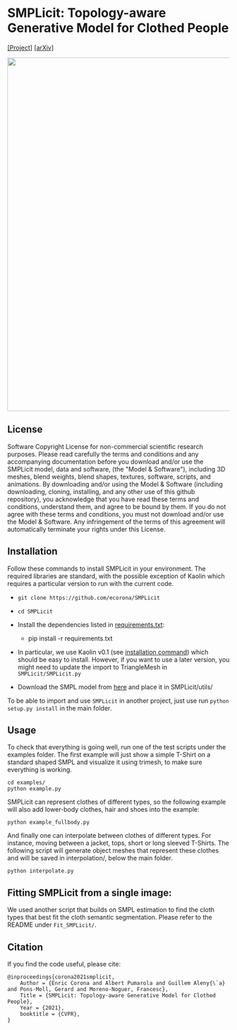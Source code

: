 SMPLicit: Topology-aware Generative Model for Clothed People
=======

[[Project]](http://www.iri.upc.edu/people/ecorona/smplicit/) [[arXiv]](https://arxiv.org/abs/2103.06871)<!-- TODO: Fitting SMPLicit -->

<img src='http://www.iri.upc.edu/people/ecorona/smplicit/teaser.png' width=800>

## License

Software Copyright License for non-commercial scientific research purposes. Please read carefully the terms and conditions and any accompanying documentation before you download and/or use the SMPLicit model, data and software, (the "Model & Software"), including 3D meshes, blend weights, blend shapes, textures, software, scripts, and animations. By downloading and/or using the Model & Software (including downloading, cloning, installing, and any other use of this github repository), you acknowledge that you have read these terms and conditions, understand them, and agree to be bound by them. If you do not agree with these terms and conditions, you must not download and/or use the Model & Software. Any infringement of the terms of this agreement will automatically terminate your rights under this License.

## Installation

Follow these commands to install SMPLicit in your environment. The required libraries are standard, with the possible exception of Kaolin which requires a particular version to run with the current code. 

- `git clone https://github.com/ecorona/SMPLicit`
- `cd SMPLicit`
- Install the dependencies listed in [requirements.txt](requirements.txt):
  - pip install -r requirements.txt
- In particular, we use Kaolin v0.1 (see [installation command](https://kaolin.readthedocs.io/en/v0.1/notes/installation.html)) which should be easy to install. However, if you want to use a later version, you might need to update the import to TriangleMesh in `SMPLicit/SMPLicit.py`

- Download the SMPL model from [here](https://drive.google.com/file/d/19plO4du6uXv8beTtEo0K3iYIyHu1YRHu/view?usp=sharing) and place it in SMPLicit/utils/


To be able to import and use `SMPLicit` in another project, just use run `python setup.py install` in the main folder.

## Usage 

To check that everything is going well, run one of the test scripts under the examples folder. The first example will just show a simple T-Shirt on a standard shaped SMPL and visualize it using trimesh, to make sure everything is working.

```
cd examples/
python example.py
```

SMPLicit can represent clothes of different types, so the following example will also add lower-body clothes, hair and shoes into the example:

```
python example_fullbody.py
```

And finally one can interpolate between clothes of different types. For instance, moving between a jacket, tops, short or long sleeved T-Shirts. The following script will generate object meshes that represent these clothes and will be saved in interpolation/, below the main folder.

```
python interpolate.py
```

## Fitting SMPLicit from a single image:

We used another script that builds on SMPL estimation to find the cloth types that best fit the cloth semantic segmentation. Please refer to the README under `Fit_SMPLicit/`.

## Citation

If you find the code useful, please cite: 

```
@inproceedings{corona2021smplicit,
    Author = {Enric Corona and Albert Pumarola and Guillem Aleny{\`a} and Pons-Moll, Gerard and Moreno-Noguer, Francesc},
    Title = {SMPLicit: Topology-aware Generative Model for Clothed People},
    Year = {2021},
    booktitle = {CVPR},
}
```

